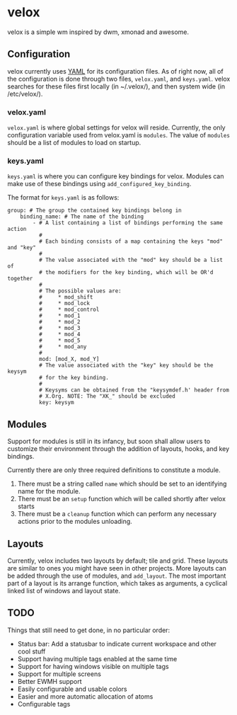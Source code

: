 velox
=====
velox is a simple wm inspired by dwm, xmonad and awesome.

Configuration
-------------
velox currently uses [YAML] for its configuration files. As of right now, all of
the configuration is done through two files, `velox.yaml`, and `keys.yaml`. velox
searches for these files first locally (in ~/.velox/), and then system wide
(in /etc/velox/).

### velox.yaml
`velox.yaml` is where global settings for velox will reside. Currently, the only
configuration variable used from velox.yaml is `modules`. The value of `modules`
should be a list of modules to load on startup.

### keys.yaml
`keys.yaml` is where you can configure key bindings for velox. Modules can make
use of these bindings using `add_configured_key_binding`.

The format for `keys.yaml` is as follows:

    group: # The group the contained key bindings belong in
        binding_name: # The name of the binding
            - # A list containing a list of bindings performing the same action
              #
              # Each binding consists of a map containing the keys "mod" and "key"
              #
              # The value associated with the "mod" key should be a list of
              # the modifiers for the key binding, which will be OR'd together
              #
              # The possible values are:
              #     * mod_shift
              #     * mod_lock
              #     * mod_control
              #     * mod_1
              #     * mod_2
              #     * mod_3
              #     * mod_4
              #     * mod_5
              #     * mod_any
              #
              mod: [mod_X, mod_Y]
              # The value associated with the "key" key should be the keysym
              # for the key binding.
              #
              # Keysyms can be obtained from the "keysymdef.h' header from
              # X.Org. NOTE: The "XK_" should be excluded
              key: keysym

Modules
-------
Support for modules is still in its infancy, but soon shall allow users to
customize their environment through the addition of layouts, hooks, and
key bindings.

Currently there are only three required definitions to constitute a module.

1. There must be a string called `name` which should be set to an identifying
name for the module.
2. There must be an `setup` function which will be called shortly after
velox starts
3. There must be a `cleanup` function which can perform any necessary actions
prior to the modules unloading.

Layouts
-------
Currently, velox includes two layouts by default; tile and grid. These layouts
are similar to ones you might have seen in other projects. More layouts can be
added through the use of modules, and `add_layout`. The most important part of
a layout is its arrange function, which takes as arguments, a cyclical linked
list of windows and layout state.

TODO
----
Things that still need to get done, in no particular order:

* Status bar: Add a statusbar to indicate current workspace and other cool
stuff
* Support having multiple tags enabled at the same time
* Support for having windows visible on multiple tags
* Support for multiple screens
* Better EWMH support
* Easily configurable and usable colors
* Easier and more automatic allocation of atoms
* Configurable tags

[YAML]: http://www.yaml.org/

<!-- vim: set ft=mkd tw=80 spell spelllang=en fo=ctroqln : -->

